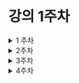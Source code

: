 # 강의 1주차

<details> 
<summary> 1 주차</summary>
<div markdown="1">

## React를 배우는 이유
1. 많은 웹사이트들이 React를 사용하고 있다.
2. 페이스북이라는 거대 기업이 React를 지원하고 있다.
   - 무료로 React 를 사용할 수 있다.
3. 가장 큰 커뮤니티를 가지고 있다.
   - 많은 웹 개발자들이 사용하는 만큼 거대한 커뮤니티를 가지고 있다.
   - 한번 배워서 어디든지 쓸 수있다.

## React 기초
### Javascript VS React
1. React는 웹 페이지를 간단하게 상호작용하기 위해 만들어짐 
2. javascript는 웹브라우저에 하나의 기능을 추가 할 때 많은 과W정을 지나쳐야 한다.
  - 간단한 예제 (버튼 클릭시 얼마나 버튼을 클릭했는지를 화면에 텍스트로 보여주기)
    - React 로 작성한 파일 보기 [react]
    - Javascript 로 작성한 파일 보기 [js]

3. Javascript는 HTML에 있는 요소들을 수정하는 것이다.
4. React는 Javascript로 만든 요소를 번역하여 HTML에 넣는 것이다.
5. Javascript의 event listener을 React에서 property로 줄 수 있다.

   ```javascript
       // java script
       const button = document.getElementById("btn");
       button.addEventListener('click', () => - {console.log("I'm clicked!")})

      // React
      const btn = React.createElement("button",{
         onClick: () => console.log("I'm clicked!")
      },
      "Click me!" // content
      )
   ```
### JSX 문법은 JS의 확장판 같은 느낌이다.
1. JSX를 사용하면 훨씬 이해하기 쉽게 요소들을 생성할 수 있다.
2. HTML과 굉장히 비슷하지만 event listener 을 사용할 수 있다.
3. 요소안에 자식 요소들을 넣고 싶을 때 자식 요소들을 함수로 사용하면 자식요소로 추가가 가능하다.
   -  JSX 로 작성한 파일 [JSX]
   -  JSX 추가적 작성 파일 [JSX2]
### state
- State 파일 [State]
1. 값을 변경 시키는 방법
   - React 랜더는 값이 변경되는 부분만 업데이트 해줌
     -  오로지 바뀐 부분만 생성  ==> 효율적임
     -  일반 자바스크립트의 경우 노드 정보가 바뀔 때 마다 노드 트리를 처음부터 다시 생성
2. React.useState()
   - 인수로 반환하는 데이터의 초기값 설정
   - 반환값: (데이터, 데이터를 가공하는 함수)를 배열로 반환
   - 데이터를 가공하는 함수는 인수로 데이터를 바꾸고 리 랜더링 함
3. state를 이용한 간단한 프로잭트 만들기
   - 간단한 변환기 (분 -> 시 변환기, Km -> Miles 변환기)를 선택해서 화면에 보여주는 프로젝트
   - 프로젝트 파일 [State_project]
</div>
</details>
<details>
<summary> 2주차</summary>
<div markdown ="1">

# Props
- props 파일 [props]
## 정의
   - 부모 컴포넌트에서 자식 컴포넌트에 데이터를 보낼 수 있게 해주는 방법
   - 하나의 함수를 정의 하고 여러개의 컴포넌트를 다르게 줄 수 있음
   - state 와 props에 밀접환 관계 -> props가 변경 == state 변경
## props 사용
   - 컴포넌트에 속성을 추가한다.
   - 컴포넌트에 추가된 속성을 컴포넌트를 생성하는 함수의 인수(arguments)에 들어간다.
   - 컴포넌트의 속성값에 따라 다르게 적용할 수 있다.
   - 컴포넌트에 함술를 작성하면 그 함수는 event listener 가 아니라 단지 props가 된다
      ```
      // {text} == props.text
      // Header 인수로 컴포넌트의 속성이 들어온다.
      function Header({text}) {
         return (
            <h1>{text}</h1>
         );
      }
      function App() {
         return {
            // 두 개의 컴포넌트가 다르게 나온다
            <div>
               <Header text={"Hello"}/>
               <Header text={"Hi"}/>
            </div>
         }
      }
      ```
## React.memo()
   - props가 변경이 되면 re-rendering 된다.
   - props 값이 변경 되지 않을 때 그 컴포넌트가 re-rendering 되지 않게 한다.
   ```javascript
   function Btn() {/*Button component function*/}

   const memorizedBtn = React.memo(Btn); // Btn 컴포넌트를 기억
   function App {
      return (
         <memorizedBtn /*props change*/ /> // props가 변경 되었기 때문에 re-rendering 된다.
         <memorizedBtn /*props not change*/ /> // props가 변경되지 않기 때문에 re-rendering 되지 않는다.
      );
   }
   // 랜더링 하는 함수
   React.createRoot(root).render(<App />)
   ```
## prop.Types
   - 컴포넌트의 prop의 자료형을 지정할 수 있다.
   - isRequired 를 붙혀서 필수로 지정하게 할 수 있다.
## state와 props의 문제점
   - re rendering 될 때 마다 state와 props의 내용이 바뀌기 때문에 불필요한 랜더링이 발생한다.
   - 실제 내용은 바뀌지 않지만 랜더링이 발생한다.
   - 이를 해결하기 위해 React.memo()를 사용한다.
</div>
</details>

<details>
<summary> 3주차</summary>  
<div markdown ="1">

# useEffect
## 정의
- 컴포넌트가 랜더링 될 때 마다 실행되는 함수
- 컴포넌트가 랜더링 되지 않으면 실행되지 않는다.

## clean up function
- 컴포넌트가 삭제될 때 실행되는 함수
- 이 함수를 통해 언제 컴포넌트가 삭제되는 지 알 수 있다.
- 메모리 누수를 막기 위해 사용함
- 자주 사용되는 함수가 아니다.
## 사용법
- 컴포넌트가 생성될 때 마다 실행된다.
   ```javascript
   // useEffect(함수, [state])
   // 처음 랜더링 될 때만 실행
   useEffect(() => {
      console.log("rendering");
      // state가 변경되면 useEffect함수가 실행이 되고 재 실행 반환 함수가 직전에 실행된다.
      return () => console.log("destroyed"); // 컴포넌트가 삭제될 때 실행된다.
   }, []);
   ```
</div>
</details>

<details>
<summary> 4주차</summary>
<div markdown ="1">

# TO DO LIST APP
## 시작
-  2023-04-23
-  to do list App.js 파일 [to_do_list]

## 목표
- React를 이용한 간단한 To Do List App 만들기

## map()
- 배열의 각 요소에 함수를 적요한 결과를 모아 새로운 배열을 반환한다.
- 배열 요소의 수 만큼 매개변수로 받은 함수가 실행된다.
- 각 배열의 요소를를 HTML 태그요소를 반환 한다.

# Movie App
- 2023-04-27
- movie App.js 파일 [movie_App]

## 목표
- React를 이용한 간단한 Movie App 만들기
- 웹페이지 이동에 대해 배우기
## React 모듈화
- Movie 컴포넌트를 따로 만들어서 component 폴더에 저장
- router에 홈화면 Home 컴포넌트와 각 영화의 세부 정보를 나타내는 Detail 컴포넌트를 저장

## React Router
- React에서 페이지 이동을 할 수 있게 해주는 라이브러리
</div>
</details>

[react]: ./react_for_beginer/index.html
[js]: ./react_for_beginer/vanilla.html
[JSX]: ./react_for_beginer/JSX.html
[JSX2]: ./react_for_beginer/JSX_Two.html
[State]: ./react_for_beginer/State.html
[State_project]: ./react_project01/index.html
[props]: ./react_for_beginer/Props.html
[to_do_list]: ./to-do-list/src/App.js
[movie_App]: ./movie-app/src/App.js